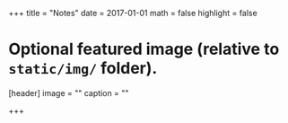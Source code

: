 +++
title = "Notes"
date = 2017-01-01
math = false
highlight = false

# Optional featured image (relative to `static/img/` folder).
[header]
image = ""
caption = ""

+++